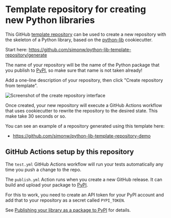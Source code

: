 # Template repository for creating new Python libraries

This GitHub [template repository](https://docs.github.com/en/github/creating-cloning-and-archiving-repositories/creating-a-repository-on-github/creating-a-repository-from-a-template) can be used to create a new repository with the skeleton of a Python library, based on the [python-lib](https://github.com/simonw/python-lib) cookiecutter.

Start here: https://github.com/simonw/python-lib-template-repository/generate

The name of your repository will be the name of the Python package that you publish to [PyPI](https://pypi.org/), so make sure that name is not taken already!

Add a one-line description of your repository, then click "Create repository from template".

![Screenshot of the create repository interface](https://user-images.githubusercontent.com/9599/131230293-7ed5760e-b385-407e-bbf1-c6fc7540d3fe.png)

Once created, your new repository will execute a GitHub Actions workflow that uses cookiecutter to rewrite the repository to the desired state. This make take 30 seconds or so.

You can see an example of a repository generated using this template here:

- https://github.com/simonw/python-lib-template-repository-demo

## GitHub Actions setup by this repository

The `test.yml` GitHub Actions workflow will run your tests automatically any time you push a change to the repo.

The `publish.yml` Action runs when you create a new GitHub release. It can build and upload your package to [PyPI](https://pypi.org/).

For this to work, you need to create an API token for your PyPI account and add that to your repository as a secret called `PYPI_TOKEN`.

See [Publishing your library as a package to PyPI](https://github.com/simonw/python-lib#publishing-your-library-as-a-package-to-pypi) for details.

